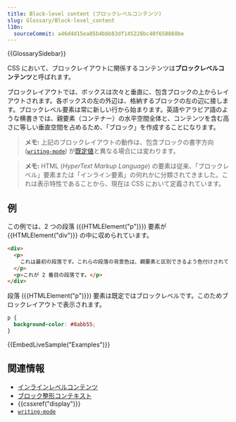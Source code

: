 ```yaml
---
title: Block-level content (ブロックレベルコンテンツ)
slug: Glossary/Block-level_content
l10n:
  sourceCommit: a46d4d15ea85b4bbb83df145228bc40f658868be
---
```


{{GlossarySidebar}}

CSS において、ブロックレイアウトに関係するコンテンツは**ブロックレベルコンテンツ**と呼ばれます。

ブロックレイアウトでは、ボックスは次々と垂直に、包含ブロックの上からレイアウトされます。各ボックスの左の外辺は、格納するブロックの左の辺に接します。ブロックレベル要素は常に新しい行から始まります。英語やアラビア語のような横書きでは、親要素（コンテナー）の水平空間全体と、コンテンツを含む高さに等しい垂直空間を占めるため、「ブロック」を作成することになります。

> **メモ:** 上記のブロックレイアウトの動作は、包含ブロックの書字方向 ([`writing-mode`](/ja/docs/Web/CSS/writing-mode)) が[既定値](/ja/docs/Web/CSS/writing-mode#formal_definition)と異なる場合には変わります。

> **メモ:** HTML (_HyperText Markup Language_) の要素は従来、「ブロックレベル」要素または「インライン要素」の何れかに分類されてきました。これは表示特性であることから、現在は CSS において定義されています。

## 例

この例では、2 つの段落 ({{HTMLElement("p")}}) 要素が {{HTMLElement("div")}} の中に収められています。

```html
<div>
  <p>
    これは最初の段落です。これらの段落の背景色は、親要素と区別できるよう色付けされています。
  </p>
  <p>これが 2 番目の段落です。</p>
</div>
```

段落 ({{HTMLElement("p")}}) 要素は既定ではブロックレベルです。このためブロックレイアウトで表示されます。

```css hidden
p {
  background-color: #8abb55;
}
```

{{EmbedLiveSample("Examples")}}

## 関連情報

- [インラインレベルコンテンツ](/ja/docs/Glossary/Inline-level_content)
- [ブロック整形コンテキスト](/ja/docs/Web/Guide/CSS/Block_formatting_context)
- {{cssxref("display")}}
- [`writing-mode`](/ja/docs/Web/CSS/writing-mode)
